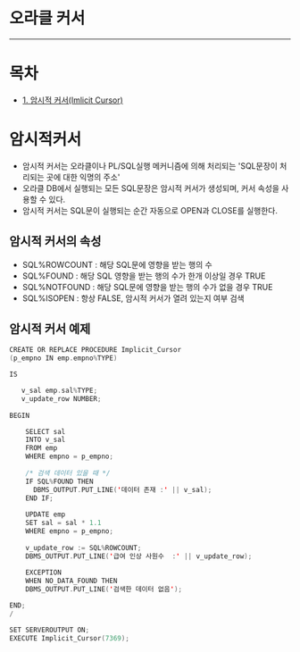 # 오라클 커서


<hr/>

# 목차
* [1. 암시적 커서(Imlicit Cursor) ](#암시적커서)




# 암시적커서
- 암시적 커서는 오라클이나 PL/SQL실행 메커니즘에 의해 처리되는 'SQL문장이 처리되는 곳에 대한 익명의 주소'
- 오라클 DB에서 실행되는 모든 SQL문장은 암시적 커서가 생성되며, 커서 속성을 사용할 수 있다.
- 암시적 커서는 SQL문이 실행되는 순간 자동으로 OPEN과 CLOSE를 실행한다.

## 암시적 커서의 속성
- SQL%ROWCOUNT : 해당 SQL문에 영향을 받는 행의 수
- SQL%FOUND : 해당 SQL 영향을 받는 행의 수가 한개 이상일 경우 TRUE
- SQL%NOTFOUND : 해당 SQL문에 영향을 받는 행의 수가 없을 경우 TRUE
- SQL%ISOPEN : 항상 FALSE, 암시적 커서가 열려 있는지 여부 검색


## 암시적 커서 예제 
``` swift
CREATE OR REPLACE PROCEDURE Implicit_Cursor
(p_empno IN emp.empno%TYPE)

IS

   v_sal emp.sal%TYPE;
   v_update_row NUMBER;
   
BEGIN

    SELECT sal
    INTO v_sal
    FROM emp
    WHERE empno = p_empno;
    
    /* 검색 데이터 있을 때 */
    IF SQL%FOUND THEN
      DBMS_OUTPUT.PUT_LINE('데이터 존재 :' || v_sal);
    END IF;
    
    UPDATE emp
    SET sal = sal * 1.1
    WHERE empno = p_empno;
    
    v_update_row := SQL%ROWCOUNT;
    DBMS_OUTPUT.PUT_LINE('급여 인상 사원수  :' || v_update_row);
   
    EXCEPTION
    WHEN NO_DATA_FOUND THEN
    DBMS_OUTPUT.PUT_LINE('검색한 데이터 없음');

END;
/

SET SERVEROUTPUT ON;
EXECUTE Implicit_Cursor(7369);

```
